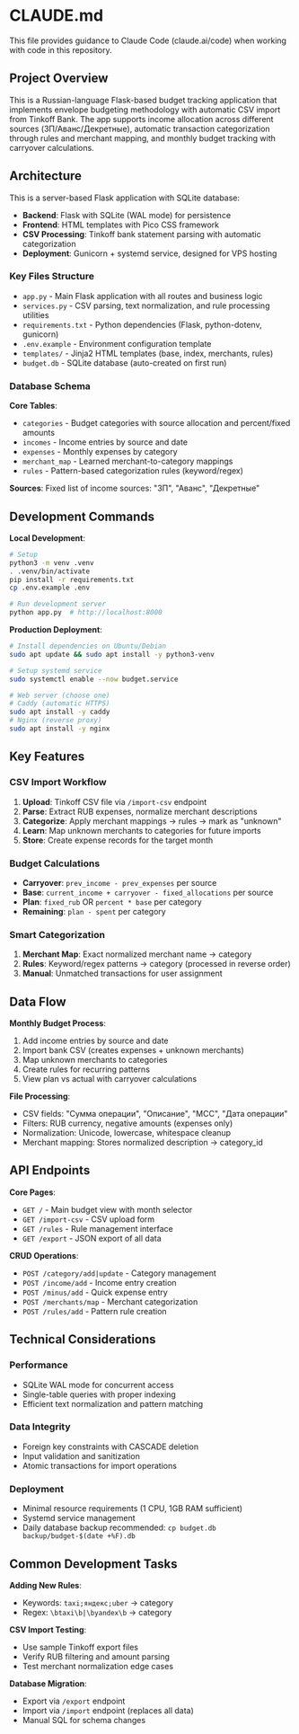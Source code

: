 # CLAUDE.md

This file provides guidance to Claude Code (claude.ai/code) when working with code in this repository.

## Project Overview

This is a Russian-language Flask-based budget tracking application that implements envelope budgeting methodology with automatic CSV import from Tinkoff Bank. The app supports income allocation across different sources (ЗП/Аванс/Декретные), automatic transaction categorization through rules and merchant mapping, and monthly budget tracking with carryover calculations.

## Architecture

This is a server-based Flask application with SQLite database:

- **Backend**: Flask with SQLite (WAL mode) for persistence
- **Frontend**: HTML templates with Pico CSS framework
- **CSV Processing**: Tinkoff bank statement parsing with automatic categorization
- **Deployment**: Gunicorn + systemd service, designed for VPS hosting

### Key Files Structure

- `app.py` - Main Flask application with all routes and business logic
- `services.py` - CSV parsing, text normalization, and rule processing utilities
- `requirements.txt` - Python dependencies (Flask, python-dotenv, gunicorn)
- `.env.example` - Environment configuration template
- `templates/` - Jinja2 HTML templates (base, index, merchants, rules)
- `budget.db` - SQLite database (auto-created on first run)

### Database Schema

**Core Tables**:
- `categories` - Budget categories with source allocation and percent/fixed amounts
- `incomes` - Income entries by source and date
- `expenses` - Monthly expenses by category
- `merchant_map` - Learned merchant-to-category mappings
- `rules` - Pattern-based categorization rules (keyword/regex)

**Sources**: Fixed list of income sources: "ЗП", "Аванс", "Декретные"

## Development Commands

**Local Development**:
```bash
# Setup
python3 -m venv .venv
. .venv/bin/activate
pip install -r requirements.txt
cp .env.example .env

# Run development server
python app.py  # http://localhost:8000
```

**Production Deployment**:
```bash
# Install dependencies on Ubuntu/Debian
sudo apt update && sudo apt install -y python3-venv

# Setup systemd service
sudo systemctl enable --now budget.service

# Web server (choose one)
# Caddy (automatic HTTPS)
sudo apt install -y caddy
# Nginx (reverse proxy)
sudo apt install -y nginx
```

## Key Features

### CSV Import Workflow
1. **Upload**: Tinkoff CSV file via `/import-csv` endpoint
2. **Parse**: Extract RUB expenses, normalize merchant descriptions
3. **Categorize**: Apply merchant mappings → rules → mark as "unknown"
4. **Learn**: Map unknown merchants to categories for future imports
5. **Store**: Create expense records for the target month

### Budget Calculations
- **Carryover**: `prev_income - prev_expenses` per source
- **Base**: `current_income + carryover - fixed_allocations` per source  
- **Plan**: `fixed_rub` OR `percent * base` per category
- **Remaining**: `plan - spent` per category

### Smart Categorization
1. **Merchant Map**: Exact normalized merchant name → category
2. **Rules**: Keyword/regex patterns → category (processed in reverse order)
3. **Manual**: Unmatched transactions for user assignment

## Data Flow

**Monthly Budget Process**:
1. Add income entries by source and date
2. Import bank CSV (creates expenses + unknown merchants)
3. Map unknown merchants to categories
4. Create rules for recurring patterns
5. View plan vs actual with carryover calculations

**File Processing**:
- CSV fields: "Сумма операции", "Описание", "MCC", "Дата операции"
- Filters: RUB currency, negative amounts (expenses only)
- Normalization: Unicode, lowercase, whitespace cleanup
- Merchant mapping: Stores normalized description → category_id

## API Endpoints

**Core Pages**:
- `GET /` - Main budget view with month selector
- `GET /import-csv` - CSV upload form
- `GET /rules` - Rule management interface
- `GET /export` - JSON export of all data

**CRUD Operations**:
- `POST /category/add|update` - Category management
- `POST /income/add` - Income entry creation
- `POST /minus/add` - Quick expense entry
- `POST /merchants/map` - Merchant categorization
- `POST /rules/add` - Pattern rule creation

## Technical Considerations

### Performance
- SQLite WAL mode for concurrent access
- Single-table queries with proper indexing
- Efficient text normalization and pattern matching

### Data Integrity
- Foreign key constraints with CASCADE deletion
- Input validation and sanitization
- Atomic transactions for import operations

### Deployment
- Minimal resource requirements (1 CPU, 1GB RAM sufficient)
- Systemd service management
- Daily database backup recommended: `cp budget.db backup/budget-$(date +%F).db`

## Common Development Tasks

**Adding New Rules**:
- Keywords: `taxi;яндекс;uber` → category
- Regex: `\btaxi\b|\byandex\b` → category

**CSV Import Testing**:
- Use sample Tinkoff export files
- Verify RUB filtering and amount parsing
- Test merchant normalization edge cases

**Database Migration**:
- Export via `/export` endpoint
- Import via `/import` endpoint (replaces all data)
- Manual SQL for schema changes